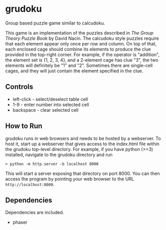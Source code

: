 grudoku
=======

Group based puzzle game similar to calcudoku.

This game is an implementation of the puzzles described in *The Group Theory Puzzle Book* by David Nacin.  The calcudoku style puzzles require that each element appear only once per row and column.  On top of that, each enclosed cage should combine its elements to produce the clue provided in the top-right corner.  For example, if the operator is "addition", the element set is {1, 2, 3, 4}, and a 2-element cage has clue "3", the two elements will definitely be "1" and "2".  Sometimes there are single-cell cages, and they will just contain the element specified in the clue.


Controls
--------

* left-click - select/deselect table cell
* 1-9 - enter number into selected cell
* backspace - clear selected cell


How to Run
----------

grudoku runs in web browsers and needs to be hosted by a webserver.  To host it, start up a webserver that gives access to the index.html file within the grudoku top-level directory.  For example, if you have python (>=3) installed, navigate to the grudoku directory and run

```
> python -m http.server -b localhost 8000
```

This will start a server exposing that directory on port 8000.  You can then access the program by pointing your web browser to the URL `http://localhost:8000`.


Dependencies
------------

Dependencies are included.

* phaser
